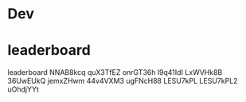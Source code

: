 # Dev
# leaderboard
leaderboard
NNAB8kcq
quX3TfEZ
onrGT36h
l9q41IdI
LxWVHk8B
36UwEUkQ
jemxZHwm
44v4VXM3
ugFNcH88
LESU7kPL
LESU7kPL2
uOhdjYYt
